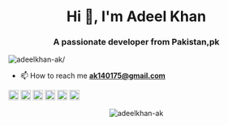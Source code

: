 <h1 align="center">Hi 👋, I'm Adeel Khan</h1>
<h3 align="center">A passionate developer from Pakistan,pk</h3>
<p align="left"> <img src=https://komarev.com/ghpvc/?username=adeelkhan-ak alt=adeelkhan-ak/> </p>

- 📫 How to reach me **ak140175@gmail.com**

<p align="left"><img src=https://konpa.github.io/devicon/devicon.git/icons/c/c-original.svg alt=c width="20" height="20"/> <img src=https://konpa.github.io/devicon/devicon.git/icons/cplusplus/cplusplus-original.svg alt=cplusplus width="20" height="20"/> <img src=https://konpa.github.io/devicon/devicon.git/icons/csharp/csharp-original.svg alt=csharp width="20" height="20"/> <img src=https://konpa.github.io/devicon/devicon.git/icons/java/java-original-wordmark.svg alt=java width="20" height="20"/> <img src=https://konpa.github.io/devicon/devicon.git/icons/mysql/mysql-original-wordmark.svg alt=mysql width="20" height="20"/> <img src=https://konpa.github.io/devicon/devicon.git/icons/python/python-original-wordmark.svg alt=python width="20" height="20"/></p><p align="center"> <img src=https://github-readme-stats.vercel.app/api?username=adeelkhan-ak&show_icons=true alt=adeelkhan-ak /> </p>

